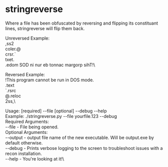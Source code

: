 # stringreverse

Where a file has been obfuscated by reversing and flipping its constituant lines, stringreverse will flip them back.

Unreversed Example:\
,ss2\
coler.@\
crsr.`\
txet.\
.edom SOD ni nur eb tonnac margorp sihT!\

Reversed Example:\
!This program cannot be run in DOS mode.\
.text\
`.rsrc\
@.reloc\
2ss,\

Usage: [required] --file [optional] --debug --help\
Example: ./stringreverse.py --file yourfile.123 --debug\
Required Arguments:\
--file - File being opened.\
Optional Arguments:\
--output - output file name of the new executable.  Will be output.exe by default otherwise.\
--debug - Prints verbose logging to the screen to troubleshoot issues with a recon installation.\
--help - You're looking at it!\
